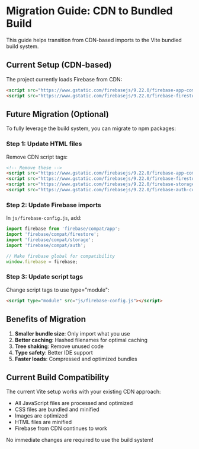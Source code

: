 # Migration Guide: CDN to Bundled Build

This guide helps transition from CDN-based imports to the Vite bundled build system.

## Current Setup (CDN-based)

The project currently loads Firebase from CDN:
```html
<script src="https://www.gstatic.com/firebasejs/9.22.0/firebase-app-compat.js"></script>
<script src="https://www.gstatic.com/firebasejs/9.22.0/firebase-firestore-compat.js"></script>
```

## Future Migration (Optional)

To fully leverage the build system, you can migrate to npm packages:

### Step 1: Update HTML files

Remove CDN script tags:
```html
<!-- Remove these -->
<script src="https://www.gstatic.com/firebasejs/9.22.0/firebase-app-compat.js"></script>
<script src="https://www.gstatic.com/firebasejs/9.22.0/firebase-firestore-compat.js"></script>
<script src="https://www.gstatic.com/firebasejs/9.22.0/firebase-storage-compat.js"></script>
<script src="https://www.gstatic.com/firebasejs/9.22.0/firebase-auth-compat.js"></script>
```

### Step 2: Update Firebase imports

In `js/firebase-config.js`, add:
```javascript
import firebase from 'firebase/compat/app';
import 'firebase/compat/firestore';
import 'firebase/compat/storage';
import 'firebase/compat/auth';

// Make firebase global for compatibility
window.firebase = firebase;
```

### Step 3: Update script tags

Change script tags to use type="module":
```html
<script type="module" src="js/firebase-config.js"></script>
```

## Benefits of Migration

1. **Smaller bundle size**: Only import what you use
2. **Better caching**: Hashed filenames for optimal caching
3. **Tree shaking**: Remove unused code
4. **Type safety**: Better IDE support
5. **Faster loads**: Compressed and optimized bundles

## Current Build Compatibility

The current Vite setup works with your existing CDN approach:
- All JavaScript files are processed and optimized
- CSS files are bundled and minified
- Images are optimized
- HTML files are minified
- Firebase from CDN continues to work

No immediate changes are required to use the build system!